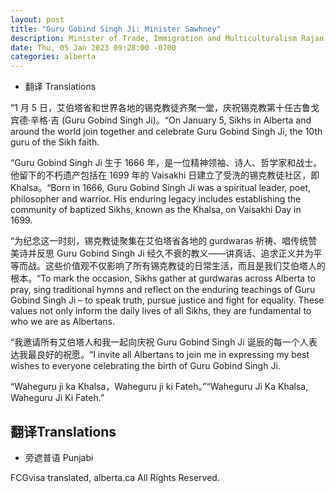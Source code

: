 ```yaml
---
layout: post
title: "Guru Gobind Singh Ji: Minister Sawhney"
description: Minister of Trade, Immigration and Multiculturalism Rajan Sawhney issued the following statement on the anniversary of the birth of Guru Gobind Singh Ji:
date: Thu, 05 Jan 2023 09:28:00 -0700
categories: alberta
---
```


* 翻译 Translations

“1 月 5 日，艾伯塔省和世界各地的锡克教徒齐聚一堂，庆祝锡克教第十任古鲁戈宾德·辛格·吉 (Guru Gobind Singh Ji)。“On January 5, Sikhs in Alberta and around the world join together and celebrate Guru Gobind Singh Ji, the 10th guru of the Sikh faith.

“Guru Gobind Singh Ji 生于 1666 年，是一位精神领袖、诗人、哲学家和战士。他留下的不朽遗产包括在 1699 年的 Vaisakhi 日建立了受洗的锡克教徒社区，即 Khalsa。“Born in 1666, Guru Gobind Singh Ji was a spiritual leader, poet, philosopher and warrior. His enduring legacy includes establishing the community of baptized Sikhs, known as the Khalsa, on Vaisakhi Day in 1699.

“为纪念这一时刻，锡克教徒聚集在艾伯塔省各地的 gurdwaras 祈祷、唱传统赞美诗并反思 Guru Gobind Singh Ji 经久不衰的教义——讲真话、追求正义并为平等而战。这些价值观不仅影响了所有锡克教徒的日常生活，而且是我们艾伯塔人的根本。“To mark the occasion, Sikhs gather at gurdwaras across Alberta to pray, sing traditional hymns and reflect on the enduring teachings of Guru Gobind Singh Ji – to speak truth, pursue justice and fight for equality. These values not only inform the daily lives of all Sikhs, they are fundamental to who we are as Albertans.

“我邀请所有艾伯塔人和我一起向庆祝 Guru Gobind Singh Ji 诞辰的每一个人表达我最良好的祝愿。“I invite all Albertans to join me in expressing my best wishes to everyone celebrating the birth of Guru Gobind Singh Ji.

“Waheguru ji ka Khalsa，Waheguru ji ki Fateh。”“Waheguru Ji Ka Khalsa, Waheguru Ji Ki Fateh.”

## 翻译Translations

* 旁遮普语 Punjabi

FCGvisa translated, alberta.ca All Rights Reserved.
